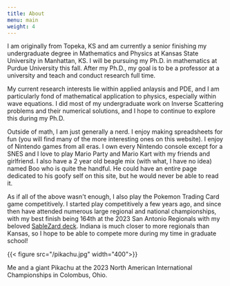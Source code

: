 ```yaml
---
title: About
menu: main
weight: 4
---
```


I am originally from Topeka, KS and am currently a senior finishing my undergraduate degree in Mathematics and Physics at Kansas State University in Manhattan, KS. I will be pursuing my Ph.D. in mathematics at Purdue University this fall. After my Ph.D., my goal is to be a professor at a university and teach and conduct research full time.

My current research interests lie within applied anlaysis and PDE, and I am particularly fond of mathematical application to physics, especially within wave equations. I did most of my undergraduate work on Inverse Scattering problems and their numerical solutions, and I hope to continue to explore this during my Ph.D.

Outside of math, I am just generally a nerd. I enjoy making spreadsheets for fun (you will find many of the more interesting ones on this website). I enjoy of Nintendo games from all eras. I own every Nintendo console except for a SNES and I love to play Mario Party and Mario Kart with my friends and girlfriend. I also have a 2 year old beagle mix (with what, I have no idea) named Boo who is quite the handful. He could have an entire page dedicated to his goofy self on this site, but he would never be able to read it.

As if all of the above wasn't enough, I also play the Pokemon Trading Card game competitively. I started play competitively a few years ago, and since then have attended numerous large regional and national championships, with my best finish being 164th at the 2023 San Antonio Regionals with my beloved [SableZard deck](https://limitlesstcg.com/decks/list/9576). Indiana is much closer to more regionals than Kansas, so I hope to be able to compete more during my time in graduate school!

{{< figure src="/pikachu.jpg" width="400">}}

Me and a giant Pikachu at the 2023 North American International Championships in Colombus, Ohio.